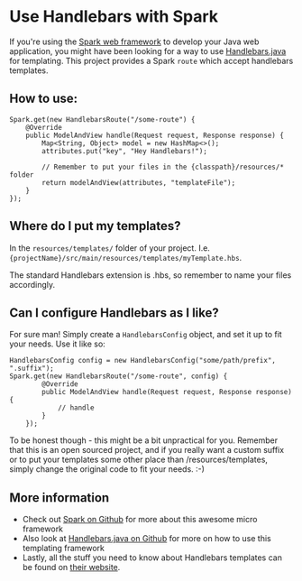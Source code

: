# Use Handlebars with Spark

If you're using the [Spark web framework](https://github.com/perwendel/spark) to develop your Java web application, you
might have been looking for a way to use [Handlebars.java](https://github.com/jknack/handlebars.java) for templating.
This project provides a Spark `route` which accept handlebars templates.

## How to use:

    Spark.get(new HandlebarsRoute("/some-route") {
        @Override
        public ModelAndView handle(Request request, Response response) {
            Map<String, Object> model = new HashMap<>();
            attributes.put("key", "Hey Handlebars!");

            // Remember to put your files in the {classpath}/resources/* folder
            return modelAndView(attributes, "templateFile");
        }
    });

## Where do I put my templates?

In the `resources/templates/` folder of your project. I.e. `{projectName}/src/main/resources/templates/myTemplate.hbs`.

The standard Handlebars extension is .hbs, so remember to name your files accordingly.

## Can I configure Handlebars as I like?

For sure man! Simply create a `HandlebarsConfig` object, and set it up to fit your needs. Use it like so:


    HandlebarsConfig config = new HandlebarsConfig("some/path/prefix", ".suffix");
    Spark.get(new HandlebarsRoute("/some-route", config) {
            @Override
            public ModelAndView handle(Request request, Response response) {
                // handle
            }
        });

To be honest though - this might be a bit unpractical for you. Remember that this is an open sourced project, and if you
 really want a custom suffix or to put your templates some other place than /resources/templates, simply change the
 original code to fit your needs. :-)

## More information

* Check out [Spark on Github](https://github.com/perwendel/spark) for more about this awesome micro framework
* Also look at [Handlebars.java on Github](https://github.com/jknack/handlebars.java) for more on how to use this templating framework
* Lastly, all the stuff you need to know about Handlebars templates can be found on [their website](http://handlebarsjs.com).